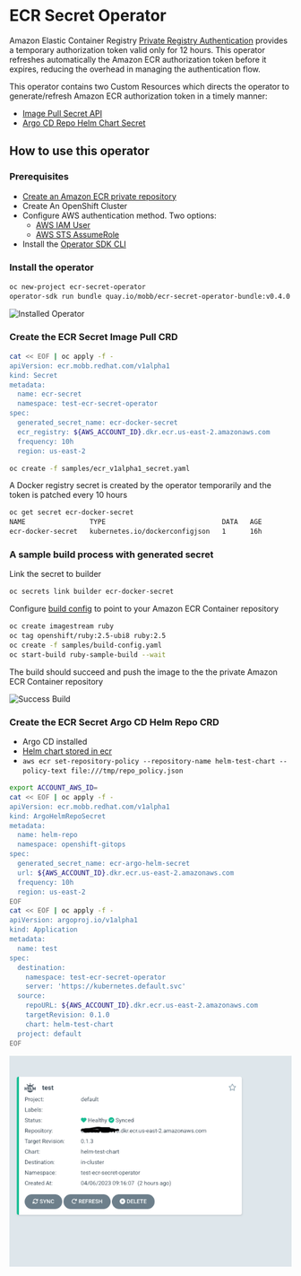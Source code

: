 # ECR Secret Operator

Amazon Elastic Container Registry [Private Registry Authentication](https://docs.aws.amazon.com/AmazonECR/latest/userguide/registry_auth.html) provides a temporary authorization token valid only for 12 hours. This operator refreshes automatically the Amazon ECR authorization token before it expires, reducing the overhead in managing the authentication flow.

This operator contains two Custom Resources which directs the operator to generate/refresh Amazon ECR authorization token in a timely manner:

* [Image Pull Secret API](./api/v1alpha1/secret_types.go)
* [Argo CD Repo Helm Chart Secret](./api/v1alpha1/argohelmreposecret_types.go)

## How to use this operator

### Prerequisites

* [Create an Amazon ECR private repository](https://docs.aws.amazon.com/AmazonECR/latest/userguide/repository-create.html)
* Create An OpenShift Cluster
* Configure AWS authentication method. Two options:
  * [AWS IAM User](./docs/iam_user.md)
  * [AWS STS AssumeRole](./docs/iam_assume_role.md)
* Install the [Operator SDK CLI](https://sdk.operatorframework.io/docs/installation/)

### Install the operator

```bash
oc new-project ecr-secret-operator
operator-sdk run bundle quay.io/mobb/ecr-secret-operator-bundle:v0.4.0
```

![Installed Operator](./docs/images/operator.png)

### Create the ECR Secret Image Pull CRD

```bash
cat << EOF | oc apply -f -
apiVersion: ecr.mobb.redhat.com/v1alpha1
kind: Secret
metadata:
  name: ecr-secret
  namespace: test-ecr-secret-operator
spec:
  generated_secret_name: ecr-docker-secret
  ecr_registry: ${AWS_ACCOUNT_ID}.dkr.ecr.us-east-2.amazonaws.com
  frequency: 10h
  region: us-east-2
```

```bash
oc create -f samples/ecr_v1alpha1_secret.yaml
```

A Docker registry secret is created by the operator temporarily and the token is patched every 10 hours

```bash
oc get secret ecr-docker-secret   
NAME                TYPE                             DATA   AGE
ecr-docker-secret   kubernetes.io/dockerconfigjson   1      16h
```

### A sample build process with generated secret

Link the secret to builder

```bash
oc secrets link builder ecr-docker-secret 
```

Configure [build config](./samples/build-config.yaml) to point to your Amazon ECR Container repository

```bash
oc create imagestream ruby
oc tag openshift/ruby:2.5-ubi8 ruby:2.5
oc create -f samples/build-config.yaml
oc start-build ruby-sample-build --wait
```

The build should succeed and push the image to the the private Amazon ECR Container repository

![Success Build](./docs/images/build.png)

### Create the ECR Secret Argo CD Helm Repo CRD

* Argo CD installed
* [Helm chart stored in ecr](https://docs.aws.amazon.com/AmazonECR/latest/userguide/push-oci-artifact.html)
* ```aws ecr set-repository-policy --repository-name helm-test-chart --policy-text file:///tmp/repo_policy.json```

```bash
export ACCOUNT_AWS_ID=
cat << EOF | oc apply -f -
apiVersion: ecr.mobb.redhat.com/v1alpha1
kind: ArgoHelmRepoSecret
metadata:
  name: helm-repo
  namespace: openshift-gitops
spec:
  generated_secret_name: ecr-argo-helm-secret
  url: ${AWS_ACCOUNT_ID}.dkr.ecr.us-east-2.amazonaws.com
  frequency: 10h
  region: us-east-2
EOF
cat << EOF | oc apply -f -
apiVersion: argoproj.io/v1alpha1
kind: Application
metadata:
  name: test
spec:
  destination:
    namespace: test-ecr-secret-operator
    server: 'https://kubernetes.default.svc'
  source:
    repoURL: ${AWS_ACCOUNT_ID}.dkr.ecr.us-east-2.amazonaws.com
    targetRevision: 0.1.0
    chart: helm-test-chart
  project: default
EOF
```

![The ArgoCD application should sync with ECR helm chart successfully](./docs/images/argo_helm.png)
